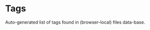 # Tags

<lively-import src="_navigation.html"></lively-import>

Auto-generated list of tags found in (browser-local) files data-base.

<script>
  import FileCache from "src/client/fileindex.js"
</script>

<script>
(async () => {
  var tags = {}
  var files = await FileCache.current().db.files.filter(ea =>  ea.tags && ea.tags.length > 0).toArray();
  files.forEach(ea => {
    ea.tags.forEach(tag => {
      if(!tags[tag]) tags[tag] = [];
      tags[tag].push(ea)
    })
  })

  var lastLi 
  function showFiles(li,tag) {
    if (lastLi) lastLi.querySelectorAll("ul").forEach(ea => ea.remove());
    if (lastLi == li) {
      lastLi = null
      return
    }
    lastLi = li
    var ul2 = document.createElement("ul")
    _.uniq(tags[tag]).forEach(ea => {
      ea.content.split("\n").filter(ea => ea.match(tag)).forEach(line => {
        var li2 = document.createElement("li")
        li2.innerHTML = '<a href="' +ea.url + '">'+ea.name + '</a> ' + line.replace(/</g,"&lt;") 
        li2.querySelector("a").onclick = (evt) => {
          evt.preventDefault()
          lively.openBrowser(ea.url, true, line)
        }
        ul2.appendChild(li2)
      })


      // var li2 = document.createElement("li")
      //     li2.innerHTML = '<a href="' +ea.name + '">'+ ea.name + '</a> '
      //     li2.querySelector("a").onclick = (evt) => {
      //       evt.preventDefault()
      //       // lively.openBrowser(ea.url, true, line)
      //     }
      //     ul2.appendChild(li2)
    })


    li.appendChild(ul2)
  }

  var ul = document.createElement("ul")
  _.sortBy(Object.keys(tags), ea => tags[ea].length).reverse().forEach(tag => {
    var links = tags[tag]
    var li = document.createElement("li")
        li.innerHTML = '<a href="' +tag + '">'+ tag + '</a> ' + links.length 
        li.querySelector("a").onclick = (evt) => {
          evt.preventDefault()
          showFiles(li, tag)
          // lively.openBrowser(ea.url, true, line)
        }
        ul.appendChild(li)

        if (tag == "#window") {
            showFiles(li, tag)
        }
  })    


  return ul
})()
</script>